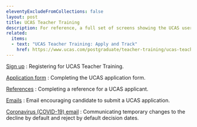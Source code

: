 ```yaml
---
eleventyExcludeFromCollections: false
layout: post
title: UCAS Teacher Training
description: For reference, a full set of screens showing the UCAS user journey.
related:
  items:
  - text: "UCAS Teacher Training: Apply and Track"
    href: https://www.ucas.com/postgraduate/teacher-training/ucas-teacher-training-apply-and-track
---
```


[Sign up](sign-up)
: Registering for UCAS Teacher Training.

[Application form](application)
: Completing the UCAS application form.

[References](references)
: Completing a reference for a UCAS applicant.

[Emails](emails)
: Email encouraging candidate to submit a UCAS application.

[Coronavirus (COVID-19) email](coronavirus)
: Communicating temporary changes to the decline by default and reject by default decision dates.
